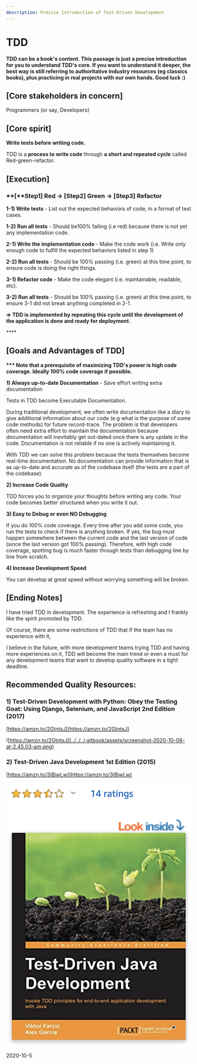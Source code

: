 ```yaml
---
description: Precise Introduction of Test-Driven Development
---
```


# TDD

**TDD can be a book's content. This passage is just a precise introduction for you to understand TDD's core. If you want to understand it deeper, the best way is still referring to authoritative industry resources \(eg classics books\), plus practicing in real projects with our own hands. Good luck :\)**

## **\[Core stakeholders in concern\]** 

Programmers \(or say, Developers\)

## **\[Core spirit\]** 

**Write tests before writing code.** 

TDD is a **process to write code** through **a short and repeated cycle** called Red-green-refactor.

## \[Execution\] 

### **\[**Step1\] Red → \[Step2\] Green → \[Step3\] Refactor

**1-1\) Write tests** - List out the expected behaviors of code, in a format of test cases.

**1-2\) Run all tests** - Should be100% failing \(i.e red\) because there is not yet any implementation code.

**2-1\) Write the implementation code** - Make the code work \(i.e. Write only enough code to fulfill the expected behaviors listed in step 1\)

**2-2\) Run all tests** - Should be 100% passing \(i.e. green\) at this time point, to ensure code is doing the right things.

**3-1\) Refactor code** - Make the code elegant \(i.e. maintainable, readable, etc\). 

**3-2\) Run all tests** - Should be 100% passing \(i.e. green\) at this time point, to ensure 3-1 did not break anything completed in 2-1.

**=&gt; TDD is implemented by repeating this cycle until the development of the application is done and ready for deployment.**

\*\*\*\*

## **\[Goals and Advantages of TDD\]**

**\*\*\* Note that a prerequisite of maximizing TDD's power is high code coverage. Ideally 100% code coverage if possible.**

**1\) Always up-to-date Documentation** - Save effort writing extra documentation

Tests in TDD become Executable Documentation. 

During traditional development, we often write documentation like a diary to give additional information about our code \(e.g what is the purpose of some code methods\) for future record-trace. The problem is that developers often need extra effort to maintain the documentation because documentation will inevitably get out-dated once there is any update in the code. Documentation is not reliable if no one is actively maintaining it.

With TDD we can solve this problem because the tests themselves become real-time documentation. No documentation can provide information that is as up-to-date and accurate as of the codebase itself \(the tests are a part of the codebase\). 

**2\) Increase Code Quality**

TDD forces you to organize your thoughts before writing any code. Your code becomes better structured when you write it out.

**3\) Easy to Debug or even NO Debugging**

If you do 100% code coverage. Every time after you add some code, you run the tests to check if there is anything broken. If yes, the bug must happen somewhere between the current code and the last version of code \(since the last version got 100% passing\). Therefore, with high code coverage, spotting bug is much faster through tests than debugging line by line from scratch. 

**4\) Increase Development Speed**

You can develop at great speed without worrying something will be broken.



## \[Ending Notes\]

I have tried TDD in development. The experience is refreshing and I frankly like the spirit promoted by TDD. 

Of course, there are some restrictions of TDD that if the team has no experience with it, 

I believe in the future, with more development teams trying TDD and having more experiences on it, TDD will become the main trend or even a must for any development teams that want to develop quality software in a tight deadline.



## Recommended Quality Resources:

### 1\) Test-Driven Development with Python: Obey the Testing Goat: Using Django, Selenium, and JavaScript 2nd Edition \(2017\)

[https://amzn.to/2GtntsJ](https://amzn.to/2GtntsJ)

![https://amzn.to/2GtntsJ](../../../.gitbook/assets/screenshot-2020-10-06-at-2.45.03-am.png)

### 2\) Test-Driven Java Development 1st Edition \(2015\)

[https://amzn.to/3iBiwLw](https://amzn.to/3iBiwLw)

![](../../../.gitbook/assets/screenshot-2020-10-06-at-2.48.47-am.png)



2020-10-5

